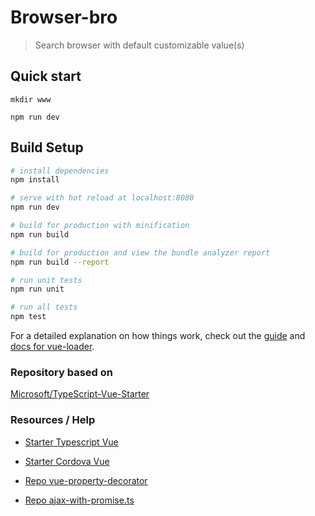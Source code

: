 # Browser-bro

> Search browser with default customizable value(s)

## Quick start

` mkdir www `

` npm run dev `

## Build Setup

``` bash
# install dependencies
npm install

# serve with hot reload at localhost:8080
npm run dev

# build for production with minification
npm run build

# build for production and view the bundle analyzer report
npm run build --report

# run unit tests
npm run unit

# run all tests
npm test
```

For a detailed explanation on how things work, check out the [guide](http://vuejs-templates.github.io/webpack/) and [docs for vue-loader](http://vuejs.github.io/vue-loader).

### Repository based on

[Microsoft/TypeScript-Vue-Starter](
[Microsoft/TypeScript-Vue-Starter](https://github.com/Microsoft/TypeScript-Vue-Starter))

### Resources / Help

* [Starter Typescript Vue](https://appdividend.com/2018/03/06/how-to-use-typescript-with-vue-js/)

* [Starter Cordova Vue](https://itnext.io/make-hybrid-platform-cordova-vue-webpack-2fb7031c4f9b)

* [Repo vue-property-decorator](https://github.com/kaorun343/vue-property-decorator.git)

* [Repo ajax-with-promise.ts](https://gist.github.com/f84dbf3cf5c0ece164cfdb4246eab5d4.git)
